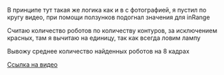 В принципе тут такая же логика как и в с фотографией, я пустил по кругу видео, при помощи ползунков подогнал значения для inRange

Считаю количество роботов по количеству контуров, за исключением красных, там я вычитаю на единицу, так как всегда ловим лампу

Вывожу среднее количество найденных роботов на 8 кадрах

[Ссылка на видео](https://drive.google.com/file/d/1iSWYi2J59p8mVTTIiZnCjuklN3mT6bhr/view?usp=sharing)